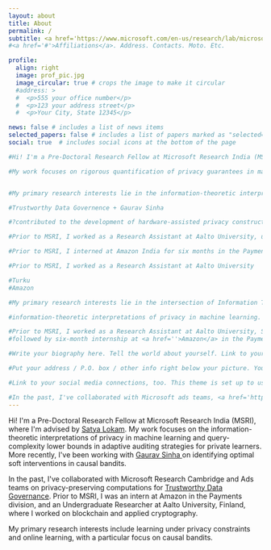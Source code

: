 ```yaml
---
layout: about
title: About
permalink: /
subtitle: <a href='https://www.microsoft.com/en-us/research/lab/microsoft-research-india/'>Microsoft Research India</a> | mukherjeeprateeti01[at]gmail[dot]com
#<a href='#'>Affiliations</a>. Address. Contacts. Moto. Etc.

profile:
  align: right
  image: prof_pic.jpg
  image_circular: true # crops the image to make it circular
  #address: >
  #  <p>555 your office number</p>
  #  <p>123 your address street</p>
  #  <p>Your City, State 12345</p>

news: false # includes a list of news items
selected_papers: false # includes a list of papers marked as "selected={true}"
social: true  # includes social icons at the bottom of the page

#Hi! I'm a Pre-Doctoral Research Fellow at Microsoft Research India (MSRI), where I work on information-theoretic interpretations of privacy in machine learning, under the mentorship of Dr. <a href = 'https://www.microsoft.com/en-us/research/people/satya/'>Satya Lokam</a>. My primary research interests lie in the intersection of information theory, statistics, and learning theory. 

#My work focuses on rigorous quantification of privacy guarantees in machine learning, and the complexity of adaptive auditing strategies for differential privacy. My primary research in  


#My primary research interests lie in the information-theoretic interpretations of privacy in machine learning, with a particular focus on rigorous quantification of privacy guarantees and the complexity of auditing approaches.

#Trustworthy Data Governence + Gaurav Sinha

#?contributed to the development of hardware-assisted privacy constructs to facilitate trustworthy data governance in adherence to India's <a href='https://www.niti.gov.in/sites/default/files/2020-09/DEPA-Book.pdf'>Data Empowerment and Protection Architecture</a>

#Prior to MSRI, I worked as a Research Assistant at Aalto University, under the mentorship of Prof. <a href=''> Raimo Kantola </a>, where I worked on Interledger ...

#Prior to MSRI, I interned at Amazon India for six months in the Payment Products division, where I worked on developing a self-service on-boarding tool

#Prior to MSRI, I worked as a Research Assistant at Aalto University

#Turku
#Amazon 

#My primary research interests lie in the intersection of Information Theory and Statistics, and Privacy in Machine Learning. 

#information-theoretic interpretations of privacy in machine learning. 

#Prior to MSRI, I worked as a Research Assistant at Aalto University, School of smth smth, where I was advised by Yki and Dmitrij. Contributed to SOFIE-blockchain-interledger.
#followed by six-month internship at <a href=''>Amazon</a> in the Payments Division. 

#Write your biography here. Tell the world about yourself. Link to your favorite [subreddit](http://reddit.com). You can put a picture in, too. The code is already in, just name your picture `prof_pic.jpg` and put it in the `img/` folder.

#Put your address / P.O. box / other info right below your picture. You can also disable any these elements by editing `profile` property of the YAML header of your `_pages/about.md`. Edit `_bibliography/papers.bib` and Jekyll will render your [publications page](/al-folio/publications/) automatically.

#Link to your social media connections, too. This theme is set up to use [Font Awesome icons](http://fortawesome.github.io/Font-Awesome/) and [Academicons](https://jpswalsh.github.io/academicons/), like the ones below. Add your Facebook, Twitter, LinkedIn, Google Scholar, or just disable all of them.

#In the past, I've collaborated with Microsoft ads teams, <a href='https://ispirt.in/'>iSpirit</a>, and <a href='https://sahamati.org.in/'>Sahamati</a> to develop hardware-assisted privacy constructs for <a href = 'https://github.com/Sahamati/fiu-data-governance'>Trustworthy Data Governance</a>. Prior to MSRI, I was an Undergraduate Research Assistant at <a href=''>Aalto University</a>, Finland, where I worked on facilitating secure cross-platform interactions between Distributed Ledgers via <a href=''>Interledger</a>, post a brief internship at <a href=''>Turku University</a> that focused on efficient recursive Bayesian estimation for reconstructing sensor data in resource-constrained devices. 
---
```


Hi! I'm a Pre-Doctoral Research Fellow at Microsoft Research India (MSRI), where I'm advised by <a href = 'https://www.microsoft.com/en-us/research/people/satya/'>Satya Lokam</a>. My work focuses on the information-theoretic interpretations of privacy in machine learning and query-complexity lower bounds in adaptive auditing strategies for private learners. More recently, I've been working with <a href='https://sinhagaurav.github.io/'> Gaurav Sinha </a> on identifying optimal soft interventions in causal bandits.

In the past, I've collaborated with Microsoft Research Cambridge and Ads teams on privacy-preserving computations for <a href = 'https://github.com/Sahamati/fiu-data-governance'>Trustworthy Data Governance</a>. Prior to MSRI, I was an intern at Amazon in the Payments division, and an Undergraduate Researcher at Aalto University, Finland, where I worked on blockchain and applied cryptography.

My primary research interests include learning under privacy constraints and online learning, with a particular focus on causal bandits. 
